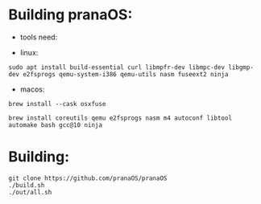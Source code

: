 # Building pranaOS:

- tools need:

- linux:
```
sudo apt install build-essential curl libmpfr-dev libmpc-dev libgmp-dev e2fsprogs qemu-system-i386 qemu-utils nasm fuseext2 ninja
```


- macos:
```
brew install --cask osxfuse

brew install coreutils qemu e2fsprogs nasm m4 autoconf libtool automake bash gcc@10 ninja
```

# Building:
```
git clone https://github.com/pranaOS/pranaOS
./build.sh
./out/all.sh
```